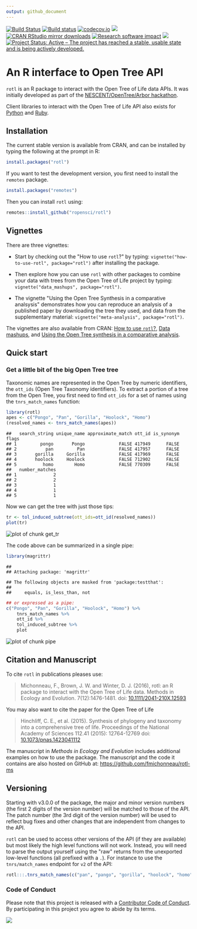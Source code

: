 ```yaml
---
output: github_document
---
```




[![Build Status](https://travis-ci.org/ropensci/rotl.svg?branch=master)](https://travis-ci.org/ropensci/rotl)
[![Build status](https://ci.appveyor.com/api/projects/status/qr4k9a8wlrjl65rp?svg=true)](https://ci.appveyor.com/project/ropensci/rotl)
[![codecov.io](https://codecov.io/github/ropensci/rotl/coverage.svg?branch=master)](https://codecov.io/github/ropensci/rotl?branch=master)
[![](http://www.r-pkg.org/badges/version/rotl)](http://www.r-pkg.org/pkg/rotl)
[![CRAN RStudio mirror downloads](http://cranlogs.r-pkg.org/badges/rotl)](http://www.r-pkg.org/pkg/rotl)
[![Research software impact](http://depsy.org/api/package/cran/rotl/badge.svg)](http://depsy.org/package/r/rotl)
[![](https://badges.ropensci.org/17_status.svg)](https://github.com/ropensci/onboarding/issues/17)
[![Project Status: Active – The project has reached a stable, usable state and is being actively developed.](https://www.repostatus.org/badges/latest/active.svg)](https://www.repostatus.org/#active)


# An R interface to Open Tree API

`rotl` is an R package to interact with the Open Tree of Life data APIs. It was
initially developed as part of the
[NESCENT/OpenTree/Arbor hackathon](http://blog.opentreeoflife.org/2014/06/11/apply-for-tree-for-all-a-hackathon-to-access-opentree-resources/).

Client libraries to interact with the Open Tree of Life API also exists for
[Python](https://github.com/OpenTreeOfLife/pyopentree)
and [Ruby](https://github.com/SpeciesFileGroup/bark).


## Installation

The current stable version is available from CRAN, and can be installed by
typing the following at the prompt in R:


```r
install.packages("rotl")
```

If you want to test the development version, you first need to install
the `remotes` package.


```r
install.packages("remotes")
```

Then you can install `rotl` using:


```r
remotes::install_github("ropensci/rotl")
```

## Vignettes

There are three vignettes:

- Start by checking out the "How to use `rotl`?" by typing:
  `vignette("how-to-use-rotl", package="rotl")` after installing the
  package.

- Then explore how you can use `rotl` with other packages to combine your data
  with trees from the Open Tree of Life project by typing:
  `vignette("data_mashups", package="rotl")`.

- The vignette "Using the Open Tree Synthesis in a comparative analsysis"
  demonstrates how you can reproduce an analysis of a published paper by
  downloading the tree they used, and data from the supplementary material:
  `vignette("meta-analysis", package="rotl")`.

The vignettes are also available from CRAN:
[How to use `rotl`?](https://cran.r-project.org/package=rotl/vignettes/how-to-use-rotl.html),
[Data mashups](https://cran.r-project.org/package=rotl/vignettes/data_mashups.html),
and
[Using the Open Tree synthesis in a comparative analysis](https://cran.r-project.org/package=rotl/vignettes/meta-analysis.html).

## Quick start

### Get a little bit of the big Open Tree tree

Taxonomic names are represented in the Open Tree by numeric identifiers, the
`ott_ids` (Open Tree Taxonomy identifiers). To extract a portion of a tree from
the Open Tree, you first need to find `ott_ids` for a set of names using the
`tnrs_match_names` function:


```r
library(rotl)
apes <- c("Pongo", "Pan", "Gorilla", "Hoolock", "Homo")
(resolved_names <- tnrs_match_names(apes))
```

```
##   search_string unique_name approximate_match ott_id is_synonym flags
## 1         pongo       Pongo             FALSE 417949      FALSE      
## 2           pan         Pan             FALSE 417957      FALSE      
## 3       gorilla     Gorilla             FALSE 417969      FALSE      
## 4       hoolock     Hoolock             FALSE 712902      FALSE      
## 5          homo        Homo             FALSE 770309      FALSE      
##   number_matches
## 1              2
## 2              2
## 3              1
## 4              1
## 5              1
```

Now we can get the tree with just those tips:


```r
tr <- tol_induced_subtree(ott_ids=ott_id(resolved_names))
plot(tr)
```

![plot of chunk get_tr](https://i.imgur.com/OXdDivA.png)

The code above can be summarized in a single pipe:


```r
library(magrittr)
```

```
## 
## Attaching package: 'magrittr'
```

```
## The following objects are masked from 'package:testthat':
## 
##     equals, is_less_than, not
```

```r
## or expressed as a pipe:
c("Pongo", "Pan", "Gorilla", "Hoolock", "Homo") %>%
    tnrs_match_names %>%
    ott_id %>%
    tol_induced_subtree %>%
    plot
```

![plot of chunk pipe](https://i.imgur.com/d8yQgGw.png)

## Citation and Manuscript

To cite `rotl` in publications pleases use:

>  Michonneau, F., Brown, J. W. and Winter, D. J. (2016), rotl: an R package to
>  interact with the Open Tree of Life data.  Methods in Ecology and
>  Evolution. 7(12):1476-1481. doi:
>  [10.1111/2041-210X.12593](https://doi.org/10.1111/2041-210X.12593)

You may also want to cite the paper for the Open Tree of Life

>  Hinchliff, C. E., et al. (2015). Synthesis of phylogeny and taxonomy into a
>  comprehensive tree of life. Proceedings of the National Academy of Sciences
>  112.41 (2015): 12764-12769
>  doi: [10.1073/pnas.1423041112](https://doi.org/10.1073/pnas.1423041112)

The manuscript in *Methods in Ecology and Evolution* includes additional
examples on how to use the package. The manuscript and the code it contains are
also hosted on GitHub at: https://github.com/fmichonneau/rotl-ms


## Versioning

Starting with v3.0.0 of the package, the major and minor version numbers (the
first 2 digits of the version number) will be matched to those of the API. The
patch number (the 3rd digit of the version number) will be used to reflect
bug fixes and other changes that are independent from changes to the API.

`rotl` can be used to access other versions of the API (if they are available)
but most likely the high level functions will not work. Instead, you will need
to parse the output yourself using the "raw" returns from the unexported
low-level functions (all prefixed with a `.`). For instance to use the
`tnrs/match_names` endpoint for `v2` of the API:


```r
rotl:::.tnrs_match_names(c("pan", "pango", "gorilla", "hoolock", "homo"), otl_v="v2")
```


### Code of Conduct

Please note that this project is released with a
[Contributor Code of Conduct](CONDUCT.md). By participating in this project you
agree to abide by its terms.

[![](http://ropensci.org/public_images/github_footer.png)](http://ropensci.org)

